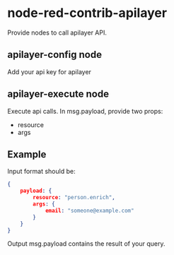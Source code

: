 # node-red-contrib-apilayer
Provide nodes to call apilayer API.

## apilayer-config node
Add your api key for apilayer

## apilayer-execute node
Execute api calls. In msg.payload, provide two props:
- resource
- args


## Example
Input format should be:
```json
{
    payload: {
        resource: "person.enrich",
        args: {
            email: "someone@example.com"
        }
    }
}
```

Output msg.payload contains the result of your query.